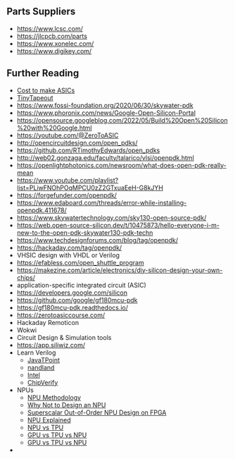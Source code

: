 ## Parts Suppliers

- https://www.lcsc.com/
- https://jlcpcb.com/parts
- https://www.xonelec.com/
- https://www.digikey.com/

## Further Reading
- [Cost to make ASICs](https://electronics.stackexchange.com/questions/7042/how-much-does-it-cost-to-have-a-custom-asic-made)
- [TinyTapeout](https://tinytapeout.com/)
- https://www.fossi-foundation.org/2020/06/30/skywater-pdk
- https://www.phoronix.com/news/Google-Open-Silicon-Portal
- https://opensource.googleblog.com/2022/05/Build%20Open%20Silicon%20with%20Google.html
- https://youtube.com/@ZeroToASIC
- http://opencircuitdesign.com/open_pdks/
- https://github.com/RTimothyEdwards/open_pdks
- http://web02.gonzaga.edu/faculty/talarico/vlsi/openpdk.html
- https://openlightphotonics.com/newsroom/what-does-open-pdk-really-mean
- https://www.youtube.com/playlist?list=PLiwFNOhPOqMPCU0zZ2GTxuaEeH-G8kJYH
- https://forgefunder.com/openpdk/
- https://www.edaboard.com/threads/error-while-installing-openpdk.411678/
- https://www.skywatertechnology.com/sky130-open-source-pdk/
- https://web.open-source-silicon.dev/t/10475873/hello-everyone-i-m-new-to-the-open-pdk-skywater130-pdk-techn
- https://www.techdesignforums.com/blog/tag/openpdk/
- https://hackaday.com/tag/openpdk/
- VHSIC design with VHDL or Verilog
- https://efabless.com/open_shuttle_program
- https://makezine.com/article/electronics/diy-silicon-design-your-own-chips/
- application-specific integrated circuit (ASIC)
- https://developers.google.com/silicon
- https://github.com/google/gf180mcu-pdk
- https://gf180mcu-pdk.readthedocs.io/
- https://zerotoasiccourse.com/
- Hackaday Remoticon
- Wokwi
- Circuit Design & Simulation tools
- https://app.siliwiz.com/
- Learn Verilog
	- [JavaTPoint](https://www.javatpoint.com/verilog)
	- [nandland](https://nandland.com/learn-verilog/)
	- [Intel](https://learning.intel.com/developer/learn/course/external/view/elearning/235/verilog-hdl-basics)
	- [ChipVerify](https://www.chipverify.com/tutorials/verilog)
- NPUs
	- [NPU Methodology](https://www.ee.columbia.edu/~kinget/EE6350_S23/team08_npu_website/methodology.html)
	- [Why Not to Design an NPU](https://www.brighttalk.com/webcast/19295/569743)
	- [Superscalar Out-of-Order NPU Design on FPGA](https://people.ece.cornell.edu/land/courses/ece5760/FinalProjects/s2024/yg585_kg534_sj778/yg585_kg534_sj778/yg585_kg534_sj778.html)
	- [NPU Explained](https://www.utmel.com/blog/categories/integrated%20circuit/neural-processing-unit-npu-explained)
	- [NPU vs TPU](https://medium.com/@craigadebanji46/npu-vs-tpu-the-future-of-ai-hardware-explained-c532c12913fd)
	- [GPU vs TPU vs NPU](https://www.backblaze.com/blog/ai-101-gpu-vs-tpu-vs-npu/)
	- [GPU vs TPU vs NPU](http://eitc.org/research-opportunities/new-media-and-new-digital-economy/future-compute-and-microelectronics/cpu-vs-gpu-vs-tpu-vs-npu/)
- 
